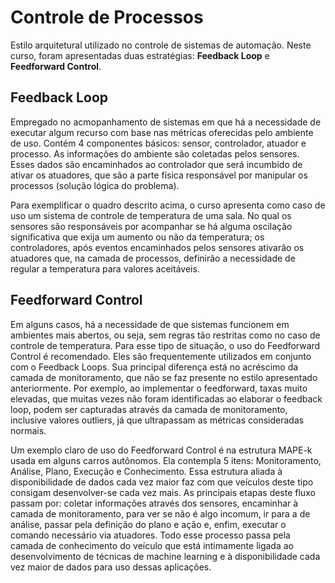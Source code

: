 # Controle de Processos

Estilo arquitetural utilizado no controle de sistemas de automação. Neste curso, foram apresentadas duas estratégias: **Feedback Loop** e **Feedforward Control**.

## Feedback Loop

Empregado no acmopanhamento de sistemas em que há a necessidade de executar algum recurso com base nas métricas oferecidas pelo ambiente de uso. Contém 4 componentes básicos: sensor, controlador, atuador e processo. As informações do ambiente são coletadas pelos sensores. Esses dados são encaminhados ao controlador que será incumbido de ativar os atuadores, que são a parte física responsável por manipular os processos (solução lógica do problema).

Para exemplificar o quadro descrito acima, o curso apresenta como caso de uso um sistema de controle de temperatura de uma sala. No qual os sensores são responsáveis por acompanhar se há alguma oscilação significativa que exija um aumento ou não da temperatura; os controladores, após eventos encaminhados pelos sensores ativarão os atuadores que, na camada de processos, definirão a necessidade de regular a temperatura para valores aceitáveis.

## Feedforward Control

Em alguns casos, há a necessidade de que sistemas funcionem em ambientes mais abertos, ou seja, sem regras tão restritas como no caso de controle de temperatura. Para esse tipo de situação, o uso do Feedforward Control é recomendado. Eles são frequentemente utilizados em conjunto com o Feedback Loops. Sua principal diferença está no acréscimo da camada de monitoramento, que não se faz presente no estilo apresentado anteriormente. Por exemplo, ao implementar o feedforward, taxas muito elevadas, que muitas vezes não foram identificadas ao elaborar o feedback loop, podem ser capturadas através da camada de monitoramento, inclusive valores outliers, já que ultrapassam as métricas consideradas normais. 

Um exemplo claro de uso do Feedforward Control é na estrutura MAPE-k usada em alguns carros autônomos. Ela contempla 5 itens: Monitoramento, Análise, Plano, Execução e Conhecimento. Essa estrutura aliada à disponibilidade de dados cada vez maior faz com que veículos deste tipo consigam desenvolver-se cada vez mais. As principais etapas deste fluxo passam por: coletar informações através dos sensores, encaminhar à camada de monitoramento, para ver se não é algo incomum, ir para a de análise, passar pela definição do plano e ação e, enfim, executar o comando necessário via atuadores. Todo esse processo passa pela camada de conhecimento do veículo que está intimamente ligada ao desenvolvimento de técnicas de machine learning e à disponibilidade cada vez maior de dados para uso dessas aplicações.